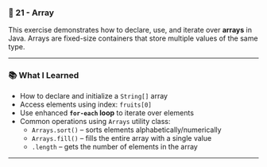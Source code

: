 ### 📁 21 - Array

This exercise demonstrates how to declare, use, and iterate over **arrays** in Java. Arrays are fixed-size containers that store multiple values of the same type.

---

### 📚 What I Learned

- How to declare and initialize a `String[]` array
- Access elements using index: `fruits[0]`
- Use enhanced **`for-each` loop** to iterate over elements
- Common operations using `Arrays` utility class:
  - `Arrays.sort()` – sorts elements alphabetically/numerically
  - `Arrays.fill()` – fills the entire array with a single value
  - `.length` – gets the number of elements in the array

---
